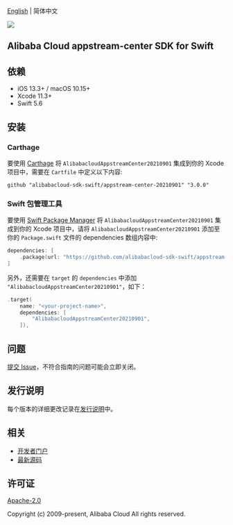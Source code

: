 [English](README.md) | 简体中文

![](https://aliyunsdk-pages.alicdn.com/icons/AlibabaCloud.svg)

## Alibaba Cloud appstream-center SDK for Swift

## 依赖

- iOS 13.3+ / macOS 10.15+
- Xcode 11.3+
- Swift 5.6

## 安装

### Carthage

要使用 [Carthage](https://github.com/Carthage/Carthage) 将 `AlibabacloudAppstreamCenter20210901` 集成到你的 Xcode 项目中，需要在 `Cartfile` 中定义以下内容:

```ogdl
github "alibabacloud-sdk-swift/appstream-center-20210901" "3.0.0"
```

### Swift 包管理工具

要使用 [Swift Package Manager](https://swift.org/package-manager/) 将 `AlibabacloudAppstreamCenter20210901` 集成到你的 Xcode 项目中，请将 `AlibabacloudAppstreamCenter20210901` 添加至你的 `Package.swift` 文件的 dependencies 数组内容中:

```swift
dependencies: [
    .package(url: "https://github.com/alibabacloud-sdk-swift/appstream-center-20210901.git", from: "3.0.0")
]
```

另外，还需要在 `target` 的 `dependencies` 中添加 `"AlibabacloudAppstreamCenter20210901"`，如下：

```swift
.target(
    name: "<your-project-name>",
    dependencies: [
        "AlibabacloudAppstreamCenter20210901",
    ]),
```

## 问题

[提交 Issue](https://github.com/alibabacloud-sdk-swift/appstream-center-20210901/issues/new)，不符合指南的问题可能会立即关闭。

## 发行说明

每个版本的详细更改记录在[发行说明](./ChangeLog.txt)中。

## 相关

* [开发者门户](https://next.api.aliyun.com/home)
* [最新源码](https://github.com/alibabacloud-sdk-swift/appstream-center-20210901)

## 许可证

[Apache-2.0](http://www.apache.org/licenses/LICENSE-2.0)

Copyright (c) 2009-present, Alibaba Cloud All rights reserved.
